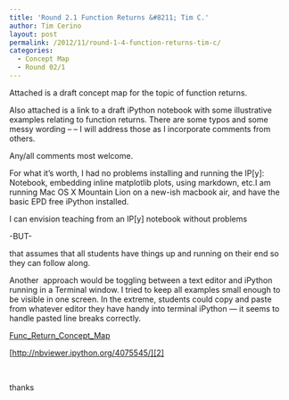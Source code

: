 ```yaml
---
title: 'Round 2.1 Function Returns &#8211; Tim C.'
author: Tim Cerino
layout: post
permalink: /2012/11/round-1-4-function-returns-tim-c/
categories:
  - Concept Map
  - Round 02/1
---
```

Attached is a draft concept map for the topic of function returns.

Also attached is a link to a draft iPython notebook with some illustrative examples relating to function returns. There are some typos and some messy wording &#8211; &#8211; I will address those as I incorporate comments from others.

Any/all comments most welcome.

For what it&#8217;s worth, I had no problems installing and running the IP[y]: Notebook, embedding inline matplotlib plots, using markdown, etc.I am running Mac OS X Mountain Lion on a new-ish macbook air, and have the basic EPD free iPython installed.

I can envision teaching from an IP[y] notebook without problems

-BUT-

that assumes that all students have things up and running on their end so they can follow along.

Another  approach would be toggling between a text editor and iPython running in a Terminal window. I tried to keep all examples small enough to be visible in one screen. In the extreme, students could copy and paste from whatever editor they have handy into terminal iPython &#8212; it seems to handle pasted line breaks correctly.

[Func\_Return\_Concept_Map][1]

[http://nbviewer.ipython.org/4075545/][2]

&nbsp;

thanks

&nbsp;

&nbsp;

&nbsp;

&nbsp;

 [1]: http://teaching.software-carpentry.org/wp-content/uploads/2012/11/Func_Return_Concept_Map.pdf
 [2]: http://nbviewer.ipython.org/4075545/ "http://nbviewer.ipython.org/4075545/"